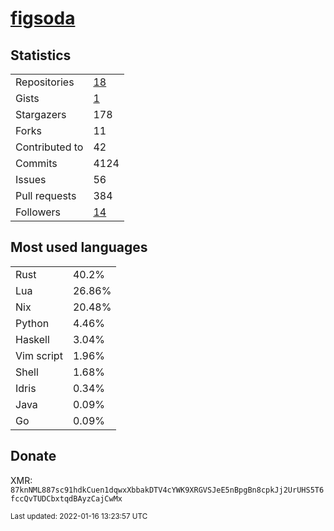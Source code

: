# [figsoda](https://github.com/figsoda)

## Statistics

<table>
  <tr>
    <td>Repositories</td>
    <td><a href="https://github.com/figsoda?tab=repositories">
      18
    </a></td>
  </tr>
  <tr>
    <td>Gists</td>
    <td><a href="https://gist.github.com/figsoda">
      1
    </a></td>
  </tr>
  <tr>
    <td>Stargazers</td>
    <td>178</td>
  </tr>
  <tr>
    <td>Forks</td>
    <td>11</td>
  </tr>
  <tr>
    <td>Contributed to</td>
    <td>42</td>
  </tr>
  <tr>
    <td>Commits</td>
    <td>4124</td>
  </tr>
  <tr>
    <td>Issues</td>
    <td>56</td>
  </tr>
  <tr>
    <td>Pull requests</td>
    <td>384</td>
  </tr>
  <tr>
    <td>Followers</td>
    <td><a href="https://github.com/figsoda?tab=followers">
      14
    </a></td>
  </tr>
</table>

## Most used languages

<table> <tr><td>Rust</td><td>40.2%</td></tr><tr><td>Lua</td><td>26.86%</td></tr><tr><td>Nix</td><td>20.48%</td></tr><tr><td>Python</td><td>4.46%</td></tr><tr><td>Haskell</td><td>3.04%</td></tr><tr><td>Vim script</td><td>1.96%</td></tr><tr><td>Shell</td><td>1.68%</td></tr><tr><td>Idris</td><td>0.34%</td></tr><tr><td>Java</td><td>0.09%</td></tr><tr><td>Go</td><td>0.09%</td></tr></table>

## Donate

XMR: `87knNML887sc91hdkCuen1dqwxXbbakDTV4cYWK9XRGVSJeE5nBpgBn8cpkJj2UrUHS5T6fccQvTUDCbxtqdBAyzCajCwMx`

<sub>Last updated: 2022-01-16 13:23:57 UTC</sub>
